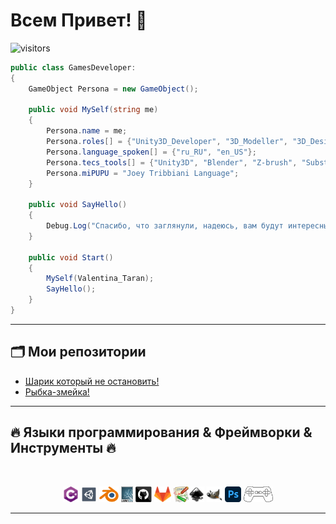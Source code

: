 # Всем Привет! 👋

![visitors](https://visitor-badge.laobi.icu/badge?page_id=Taran-Tina)

```csharp
public class GamesDeveloper:
{
    GameObject Persona = new GameObject();
       
    public void MySelf(string me)
    {
        Persona.name = me;
        Persona.roles[] = {"Unity3D_Developer", "3D_Modeller", "3D_Designer"};
        Persona.language_spoken[] = {"ru_RU", "en_US"};
        Persona.tecs_tools[] = {"Unity3D", "Blender", "Z-brush", "Substance 3D Painter", "Lumion"};
        Persona.miPUPU = "Joey Tribbiani Language";
    }   
    
    public void SayHello()
    {
        Debug.Log("Спасибо, что заглянули, надеюсь, вам будут интересны мои работы.");
    }
    
    public void Start()
    {
        MySelf(Valentina_Taran);
        SayHello();
    }
}
```
<hr>

## 🗂️ Мои репозитории
* <a href="https://github.com/Taran-Tina/HelixJump"> Шарик который не остановить! </a>
* <a href="https://github.com/Taran-Tina/Snake"> Рыбка-змейка! </a> 

<hr>

## 🔥 Языки программирования & Фреймворки & Инструменты 🔥
<br>

<p align="center">
  <code><img title="C#" height="25" src="images/cSharp.svg"></code>
  <code><img title="Unity3D" height="25" src="images/unity3d.svg"></code>
  <code><img title="Blender" height="25" src="images/Blender.svg"></code>
  <code><img title="Lumion" height="25" src="images/lumion.png"></code>
  <code><img title="GitHub" height="25" src="images/github.svg"></code>
  <code><img title="Gitlab" height="25" src="images/gitlab.svg"></code>
  <code><img title="DokuWiki" height="25" src="images/Dokuwiki.png"></code
  <code><img title="Inkscape" height="25" src="images/Inkscape.svg"></code>
  <code><img title="GIMP" height="25" src="images/GIMP.png"></code>
  <code><img title="Photoshop" height="25" src="images/Photoshop.png"></code>
  <code><a href="https://www.youtube.com/watch?v=H3dToD7_ATU"><img title="ImGamer!" height="25" src="images/mipupu.svg"></a></code>
</p>

<hr>
